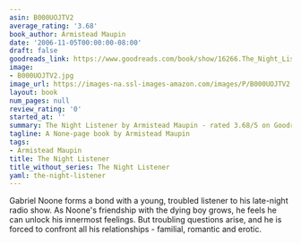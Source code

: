 ```yaml
---
asin: B000UOJTV2
average_rating: '3.68'
book_author: Armistead Maupin
date: '2006-11-05T00:00:00-08:00'
draft: false
goodreads_link: https://www.goodreads.com/book/show/16266.The_Night_Listener
image:
- B000UOJTV2.jpg
image_url: https://images-na.ssl-images-amazon.com/images/P/B000UOJTV2.01._SCLZZZZZZZ.jpg
layout: book
num_pages: null
review_rating: '0'
started_at: ''
summary: The Night Listener by Armistead Maupin - rated 3.68/5 on Goodreads
tagline: A None-page book by Armistead Maupin
tags:
- Armistead Maupin
title: The Night Listener
title_without_series: The Night Listener
yaml: the-night-listener
---
```


Gabriel Noone forms a bond with a young, troubled listener to his late-night radio show. As Noone's friendship with the dying boy grows, he feels he can unlock his innermost feelings. But troubling questions arise, and he is forced to confront all his relationships - familial, romantic and erotic.